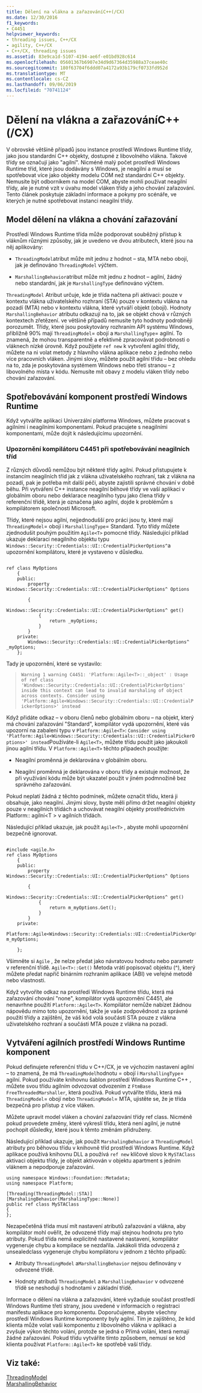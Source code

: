 ```yaml
---
title: Dělení na vlákna a zařazováníC++(/CX)
ms.date: 12/30/2016
f1_keywords:
- C4451
helpviewer_keywords:
- threading issues, C++/CX
- agility, C++/CX
- C++/CX, threading issues
ms.assetid: 83e9ca1d-5107-4194-ae6f-e01bd928c614
ms.openlocfilehash: 05601367b6907e34d9d67364d35988a37ceae40c
ms.sourcegitcommit: 180f63704f6ddd07a4172a93b179cf0733fd952d
ms.translationtype: MT
ms.contentlocale: cs-CZ
ms.lasthandoff: 09/06/2019
ms.locfileid: "70741124"
---
```

# <a name="threading-and-marshaling-ccx"></a>Dělení na vlákna a zařazováníC++(/CX)

V obrovské většině případů jsou instance prostředí Windows Runtime třídy, jako jsou standardní C++ objekty, dostupné z libovolného vlákna. Takové třídy se označují jako "agilní". Nicméně malý počet prostředí Windows Runtime tříd, které jsou dodávány s Windows, je neagilní a musí se spotřebovat více jako objekty modelu COM než standardní C++ objekty. Nemusíte být odborníkem na model COM, abyste mohli používat neagilní třídy, ale je nutné vzít v úvahu model vláken třídy a jeho chování zařazování. Tento článek poskytuje základní informace a pokyny pro scénáře, ve kterých je nutné spotřebovat instanci neagilní třídy.

## <a name="threading-model-and-marshaling-behavior"></a>Model dělení na vlákna a chování zařazování

Prostředí Windows Runtime třída může podporovat souběžný přístup k vláknům různými způsoby, jak je uvedeno ve dvou atributech, které jsou na něj aplikovány:

- `ThreadingModel`atribut může mít jednu z hodnot – sta, MTA nebo obojí, jak je definováno `ThreadingModel` výčtem.

- `MarshallingBehavior`atribut může mít jednu z hodnot – agilní, žádný nebo standardní, jak je `MarshallingType` definováno výčtem.

`ThreadingModel` Atribut určuje, kde je třída načtena při aktivaci: pouze v kontextu vlákna uživatelského rozhraní (STA) pouze v kontextu vlákna na pozadí (MTA) nebo v kontextu vlákna, které vytváří objekt (obojí). Hodnoty `MarshallingBehavior` atributu odkazují na to, jak se objekt chová v různých kontextech zřetězení. ve většině případů nemusíte tyto hodnoty podrobněji porozumět.  Třídy, které jsou poskytovány rozhraním API systému Windows, přibližně 90% mají `ThreadingModel`= obojí a `MarshallingType`= agilní. To znamená, že mohou transparentně a efektivně zpracovávat podrobnosti o vláknech nízké úrovně.   Když použijete `ref new` k vytvoření agilní třídy, můžete na ni volat metody z hlavního vlákna aplikace nebo z jednoho nebo více pracovních vláken.  Jinými slovy, můžete použít agilní třídu – bez ohledu na to, zda je poskytována systémem Windows nebo třetí stranou – z libovolného místa v kódu. Nemusíte mít obavy z modelu vláken třídy nebo chování zařazování.

## <a name="consuming-windows-runtime-components"></a>Spotřebovávání komponent prostředí Windows Runtime

Když vytváříte aplikaci Univerzální platforma Windows, můžete pracovat s agilními i neagilními komponentami. Pokud pracujete s neagilními komponentami, může dojít k následujícímu upozornění.

### <a name="compiler-warning-c4451-when-consuming-non-agile-classes"></a>Upozornění kompilátoru C4451 při spotřebovávání neagilních tříd

Z různých důvodů nemůžou být některé třídy agilní. Pokud přistupujete k instancím neagilních tříd jak z vlákna uživatelského rozhraní, tak z vlákna na pozadí, pak je potřeba mít další péči, abyste zajistili správné chování v době běhu. Při vytváření C++ instance neagilní běhové třídy ve vaší aplikaci v globálním oboru nebo deklarace neagilního typu jako člena třídy v referenční třídě, která je označena jako agilní, dojde k problémům s kompilátorem společnosti Microsoft.

Třídy, které nejsou agilní, nejjednodušší pro práci jsou ty, které mají `ThreadingModel`= obojí i `MarshallingType`= Standard.  Tyto třídy můžete zjednodušit pouhým použitím `Agile<T>` pomocné třídy.   Následující příklad ukazuje deklaraci neagilního objektu typu `Windows::Security::Credentials::UI::CredentialPickerOptions^`a upozornění kompilátoru, které je vystaveno v důsledku.

```

ref class MyOptions
    {
    public:
        property Windows::Security::Credentials::UI::CredentialPickerOptions^ Options

        {
            Windows::Security::Credentials::UI::CredentialPickerOptions^ get()
            {
                return _myOptions;
            }
        }
    private:
        Windows::Security::Credentials::UI::CredentialPickerOptions^ _myOptions;
    };
```

Tady je upozornění, které se vystavilo:

> `Warning 1 warning C4451: 'Platform::Agile<T>::_object' : Usage of ref class 'Windows::Security::Credentials::UI::CredentialPickerOptions' inside this context can lead to invalid marshaling of object across contexts. Consider using 'Platform::Agile<Windows::Security::Credentials::UI::CredentialPickerOptions>' instead`

Když přidáte odkaz – v oboru členů nebo globálním oboru – na objekt, který má chování zařazování "Standard", kompilátor vydá upozornění, které vás upozorní na zabalení typu v `Platform::Agile<T>`: `Consider using 'Platform::Agile<Windows::Security::Credentials::UI::CredentialPickerOptions>' instead`Používáte-li `Agile<T>`, můžete třídu použít jako jakoukoli jinou agilní třídu. V `Platform::Agile<T>` těchto případech použijte:

- Neagilní proměnná je deklarována v globálním oboru.

- Neagilní proměnná je deklarována v oboru třídy a existuje možnost, že při využívání kódu může být ukazatel použit v jiném podmnožině bez správného zařazování.

Pokud neplatí žádná z těchto podmínek, můžete označit třídu, která ji obsahuje, jako neagilní. Jinými slovy, byste měli přímo držet neagilní objekty pouze v neagilních třídách a uchovávat neagilní objekty prostřednictvím Platform:: agilní\<T > v agilních třídách.

Následující příklad ukazuje, jak použít `Agile<T>` , abyste mohli upozornění bezpečně ignorovat.

```

#include <agile.h>
ref class MyOptions
    {
    public:
        property Windows::Security::Credentials::UI::CredentialPickerOptions^ Options

        {
            Windows::Security::Credentials::UI::CredentialPickerOptions^ get()
            {
                return m_myOptions.Get();
            }
        }
    private:
        Platform::Agile<Windows::Security::Credentials::UI::CredentialPickerOptions^> m_myOptions;

    };
```

Všimněte si `Agile` , že nelze předat jako návratovou hodnotu nebo parametr v referenční třídě. `Agile<T>::Get()` Metoda vrátí popisovač objektu (^), který můžete předat napříč binárním rozhraním aplikace (ABI) ve veřejné metodě nebo vlastnosti.

Když vytvoříte odkaz na prostředí Windows Runtime třídu, která má zařazování chování "none", kompilátor vydá upozornění C4451, ale nenavrhne použití `Platform::Agile<T>`.  Kompilátor nemůže nabízet žádnou nápovědu mimo toto upozornění, takže je vaše zodpovědnost za správné použití třídy a zajištění, že váš kód volá součásti STA pouze z vlákna uživatelského rozhraní a součásti MTA pouze z vlákna na pozadí.

## <a name="authoring-agile-windows-runtime-components"></a>Vytváření agilních prostředí Windows Runtime komponent

Pokud definujete referenční třídu v C++/CX, je ve výchozím nastavení agilní – to znamená, že má `ThreadingModel`hodnotu = obojí i `MarshallingType`= agilní.  Pokud používáte knihovnu šablon prostředí Windows Runtime C++ , můžete svou třídu agilním odvozovat odvozením z `FtmBase` `FreeThreadedMarshaller`, která používá.  Pokud vytváříte třídu, která má `ThreadingModel`= obojí nebo `ThreadingModel`= MTA, ujistěte se, že je třída bezpečná pro přístup z více vláken.

Můžete upravit model vláken a chování zařazování třídy ref class. Nicméně pokud provedete změny, které vykreslí třídu, která není agilní, je nutné pochopit důsledky, které jsou k těmto změnám přidruženy.

Následující příklad ukazuje, jak použít `MarshalingBehavior` a `ThreadingModel` atributy pro běhovou třídu v knihovně tříd prostředí Windows Runtime. Když aplikace používá knihovnu DLL a používá `ref new` klíčové slovo k `MySTAClass` aktivaci objektu třídy, je objekt aktivován v objektu apartment s jedním vláknem a nepodporuje zařazování.

```
using namespace Windows::Foundation::Metadata;
using namespace Platform;

[Threading(ThreadingModel::STA)]
[MarshalingBehavior(MarshalingType::None)]
public ref class MySTAClass
{
};
```

Nezapečetěná třída musí mít nastavení atributů zařazování a vlákna, aby kompilátor mohl ověřit, že odvozené třídy mají stejnou hodnotu pro tyto atributy. Pokud třída nemá explicitně nastavené nastavení, kompilátor vygeneruje chybu a kompilace se nezdařila. Jakákoli třída odvozená z unsealedclass vygeneruje chybu kompilátoru v jednom z těchto případů:

- Atributy `ThreadingModel` a`MarshallingBehavior` nejsou definovány v odvozené třídě.

- Hodnoty atributů `ThreadingModel` a `MarshallingBehavior` v odvozené třídě se neshodují s hodnotami v základní třídě.

Informace o dělení na vlákna a zařazování, které vyžaduje součást prostředí Windows Runtime třetí strany, jsou uvedené v informacích o registraci manifestu aplikace pro komponentu. Doporučujeme, abyste všechny prostředí Windows Runtime komponenty byly agilní. Tím je zajištěno, že kód klienta může volat vaši komponentu z libovolného vlákna v aplikaci a zvyšuje výkon těchto volání, protože se jedná o Přímá volání, která nemají žádné zařazování. Pokud třídu vytváříte tímto způsobem, nemusí se kód klienta používat `Platform::Agile<T>` ke spotřebě vaší třídy.

## <a name="see-also"></a>Viz také:

[ThreadingModel](/uwp/api/Windows.Foundation.Metadata.ThreadingModel)<br/>
[MarshallingBehavior](/uwp/api/windows.foundation.metadata.marshalingbehaviorattribute)
